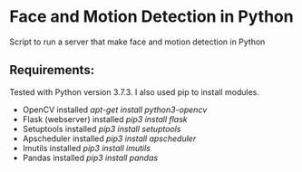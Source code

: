 # Face and Motion Detection in Python
Script to run a server that make face and motion detection in Python

## Requirements:

Tested with Python version 3.7.3. I also used pip to install modules.

- OpenCV installed
  *apt-get install python3-opencv*
- Flask (webserver) installed 
  *pip3 install flask*
- Setuptools installed
  *pip3 install setuptools*
- Apscheduler installed
  *pip3 install apscheduler*
- Imutils installed
  *pip3 install imutils*
- Pandas installed
  *pip3 install pandas*
